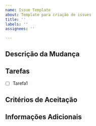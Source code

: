 ```yaml
---
name: Issue Template
about: Template para criação de issues
title: ''
labels: ''
assignees: ''

---
```


## Descrição da Mudança


## Tarefas
- [ ] Tarefa1

## Critérios de Aceitação

## Informações Adicionais
